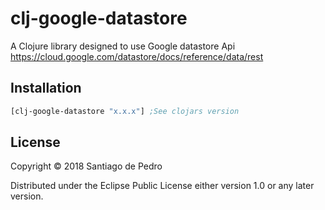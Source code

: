 # clj-google-datastore

A Clojure library designed to use Google datastore Api https://cloud.google.com/datastore/docs/reference/data/rest

## Installation

```clojure
[clj-google-datastore "x.x.x"] ;See clojars version
```

## License

Copyright © 2018 Santiago de Pedro

Distributed under the Eclipse Public License either version 1.0 or any later version.

